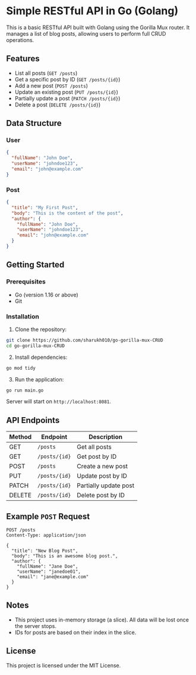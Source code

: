 # Simple RESTful API in Go (Golang)

This is a basic RESTful API built with Golang using the Gorilla Mux router. It manages a list of blog posts, allowing users to perform full CRUD operations.

## Features

- List all posts (`GET /posts`)
- Get a specific post by ID (`GET /posts/{id}`)
- Add a new post (`POST /posts`)
- Update an existing post (`PUT /posts/{id}`)
- Partially update a post (`PATCH /posts/{id}`)
- Delete a post (`DELETE /posts/{id}`)

## Data Structure

### User

```json
{
  "fullName": "John Doe",
  "userName": "johndoe123",
  "email": "john@example.com"
}
````

### Post

```json
{
  "title": "My First Post",
  "body": "This is the content of the post",
  "author": {
    "fullName": "John Doe",
    "userName": "johndoe123",
    "email": "john@example.com"
  }
}
```

## Getting Started

### Prerequisites

* Go (version 1.16 or above)
* Git

### Installation

1. Clone the repository:

```bash
git clone https://github.com/sharukh010/go-gorilla-mux-CRUD
cd go-gorilla-mux-CRUD
```

2. Install dependencies:

```bash
go mod tidy
```

3. Run the application:

```bash
go run main.go
```

Server will start on `http://localhost:8081`.

## API Endpoints

| Method | Endpoint      | Description           |
| ------ | ------------- | --------------------- |
| GET    | `/posts`      | Get all posts         |
| GET    | `/posts/{id}` | Get post by ID        |
| POST   | `/posts`      | Create a new post     |
| PUT    | `/posts/{id}` | Update post by ID     |
| PATCH  | `/posts/{id}` | Partially update post |
| DELETE | `/posts/{id}` | Delete post by ID     |

## Example `POST` Request

```http
POST /posts
Content-Type: application/json

{
  "title": "New Blog Post",
  "body": "This is an awesome blog post.",
  "author": {
    "fullName": "Jane Doe",
    "userName": "janedoe01",
    "email": "jane@example.com"
  }
}
```

## Notes

* This project uses in-memory storage (a slice). All data will be lost once the server stops.
* IDs for posts are based on their index in the slice.

## License

This project is licensed under the MIT License.

